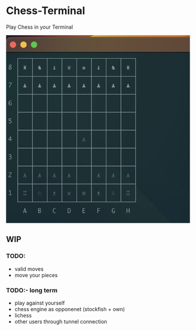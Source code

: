 # Chess-Terminal
Play Chess in your Terminal

![Picture of chess board in termian](images/terminal.jpg)

## WIP
### TODO:
- valid moves
- move your pieces

### TODO:- long term
- play against yourself
- chess engine as opponenet (stockfish + own)
- lichess
- other users through tunnel connection
